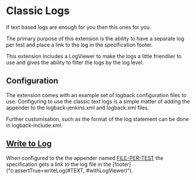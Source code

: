 # Classic Logs

If text based logs are enough for you then this ones for you.

The primary purpose of this extension is the ability to have a separate log per test and place a link to the log in the specification footer.

This extension includes a LogViewer to make the logs a little friendlier to use and gives the ability to filter the logs by the log level.  

## Configuration

The extension comes with an example set of logback configuration files to use.  Configuring to use the classic text logs is a simple matter of adding the appender <appender-ref ref="HTML-FILE-PER-TEST" /> to the logback-jenkins.xml and logback.xml files.

Further customisation, such as the format of the log statement can be done in logback-include.xml.

## [Write to Log](-)
When configured to the the appender named [FILE-PER-TEST]("c:assertTrue=useAppender(#TEXT)") the specification gets a link to the log file in the [footer]("c:assertTrue=writeLog(#TEXT, #withLogViewer)"). 
